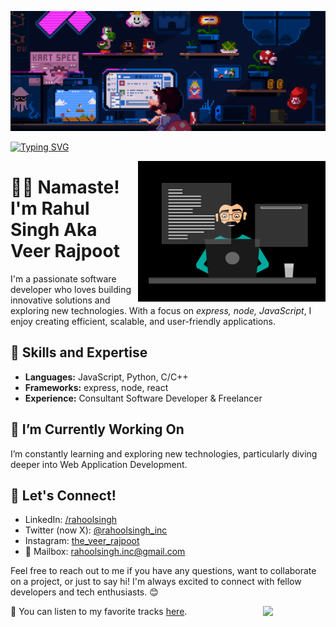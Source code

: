 
<p><img src="https://raw.githubusercontent.com/rahoolsingh/rahoolsingh/main/mario-developer.gif" /></p>
<!-- <a align="center" href="https://git.io/typing-svg"><img src="https://readme-typing-svg.demolab.com?font=Fira+Code&pause=1000&color=F7F7F7&background=0D1117&center=true&vCenter=true&random=false&width=435&lines=Namaste%2C+I+am+Rahul+Singh;aka+Veer+Rajpoot" /></a> -->

[![Typing SVG](https://readme-typing-svg.demolab.com/?font=Fira+Code&pause=1000&color=F7F7F7&background=0D1117&center=true&vCenter=true&random=false&width=435&lines=Namaste%2C+I+am+Rahul+Singh;aka+Veer+Rajpoot)](https://git.io/typing-svg)

<img align="right" width="300px" src="black-dev.gif" />


<h1>🙏🏻 Namaste! I'm Rahul Singh Aka Veer Rajpoot</h1>

<p>I'm a passionate software developer who loves building innovative solutions and exploring new technologies. With a focus on <em>express, node, JavaScript</em>, I enjoy creating efficient, scalable, and user-friendly applications.</p>

<h2>🚀 Skills and Expertise</h2>
<ul>
    <li><strong>Languages:</strong> JavaScript, Python, C/C++</li>
    <li><strong>Frameworks:</strong> express, node, react</li>
    <li><strong>Experience:</strong> Consultant Software Developer & Freelancer</li>
</ul>

<h2>🔭 I’m Currently Working On</h2>
<p>I’m constantly learning and exploring new technologies, particularly diving deeper into Web Application
    Development.</p>

<h2>💬 Let's Connect!</h2>
<ul>
    <li>LinkedIn: <a href="https://linkedin.com/rahoolsingh">/rahoolsingh</a></li>
    <li>Twitter (now X): <a href="https://x.com/rahoolsingh_inc">@rahoolsingh_inc</a></li>
    <li>Instagram: <a href="https://linkedin.com/rahoolsingh">the_veer_rajpoot</a></li>
    <li>📧 Mailbox: <a href="mailto:rahoolsingh.inc@gmail.com">rahoolsingh.inc@gmail.com</a></li>
</ul>

<p>Feel free to reach out to me if you have any questions, want to collaborate on a project, or just to say hi! I'm always excited to connect with fellow developers and tech enthusiasts. 😊</p>

<img width="100px" align="right" src="https://i.makeagif.com/media/4-05-2022/FvBVst.gif">
<p align="left">
    🎵 You can listen to my favorite tracks <a href="https://open.spotify.com/playlist/7wqqSlsXur3KISZ5vxyNTS">here</a>.
</p>
